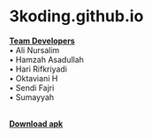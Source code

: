 # 3koding.github.io
<b><u>Team Developers</u></b><br>
• Ali Nursalim<br>
• Hamzah Asadullah<br>
• Hari Rifkriyadi<br>
• Oktaviani H<br>
• Sendi Fajri<br>
• Sumayyah<br>
</br>

<b><a href="http://goo.gl/Ipa1Fo">Download apk</a></b> </br>
